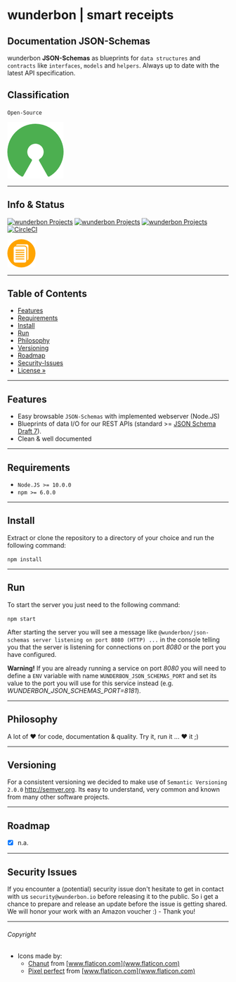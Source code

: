 # wunderbon | smart receipts

## Documentation JSON-Schemas

wunderbon **JSON-Schemas**  as blueprints for `data structures` and `contracts` like `interfaces`, `models` and `helpers`. Always up to date with the latest API specification.

## Classification

`Open-Source`

![Open-Source](docs/open-source-128x128.png)

---

## Info & Status
[![wunderbon Projects](https://img.shields.io/badge/wunderbon-Projects-green.svg?style=flat)](https://wunderbon.io/) [![wunderbon Projects](https://img.shields.io/badge/license-MIT-green?style=flat)](https://wunderbon.io/) [![wunderbon Projects](https://img.shields.io/badge/wunderbon-Open_Standard-orange?style=flat)](https://wunderbon.io/) [![CircleCI](https://circleci.com/bb/wunderbon/json-schemas/tree/master.svg?style=svg)](https://circleci.com/bb/wunderbon/json-schemas/tree/master)


![JSON-Schemas](docs/logo-64x64.png)

---

## Table of Contents

- [Features](#features)
- [Requirements](#requirements)
- [Install](#install)
- [Run](#run)
- [Philosophy](#philosophy)
- [Versioning](#versioning)
- [Roadmap](#roadmap)
- [Security-Issues](#security-issues)
- [License »](LICENSE)

---

## Features

 - Easy browsable `JSON-Schemas` with implemented webserver (Node.JS)
 - Blueprints of data I/O for our REST APIs (standard >= [JSON Schema Draft 7](http://json-schema.org/ "JSON Schema Draft")).
 - Clean & well documented

---

## Requirements

 - `Node.JS >= 10.0.0` 
 - `npm >= 6.0.0`

---

## Install
Extract or clone the repository to a directory of your choice and run the following command:

`npm install`

---

## Run
To start the server you just need to the following command:

`npm start`

After starting the server you will see a message like `@wunderbon/json-schemas server listening on port 8080 (HTTP) ...` in the console telling you that the server is listening for connections on port *8080* or the port you have configured.

**Warning!**
If you are already running a service on port *8080* you will need to define a `ENV` variable with name `WUNDERBON_JSON_SCHEMAS_PORT` and set its value to the port you will use for this service instead (e.g. *WUNDERBON_JSON_SCHEMAS_PORT=8181*).

---

## Philosophy

A lot of ♥ for code, documentation & quality. Try it, run it ... ♥ it ;)

---

## Versioning

For a consistent versioning we decided to make use of `Semantic Versioning 2.0.0` http://semver.org. Its easy to understand, very common and known from many other software projects.

---

## Roadmap
- [x] n.a.

---

## Security Issues

If you encounter a (potential) security issue don't hesitate to get in contact with us `security@wunderbon.io` before releasing it to the public. So i get a chance to prepare and release an update before the issue is getting shared. We will honor your work with an Amazon voucher :) - Thank you!

---

###### Copyright

- Icons made by:
  - [Chanut](https://www.flaticon.com/authors/chanut) from [www.flaticon.com](www.flaticon.com)
  - [Pixel perfect](https://www.flaticon.com/de/autoren/pixel-perfect) from [www.flaticon.com](www.flaticon.com)
